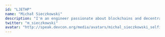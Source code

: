 ```yaml
---
id: "LJETHP"
name: "Michał Sieczkowski"
description: "I'm an engineer passionate about blockchains and decentralised systems. I've been building in the web3 space since 2018. Hit me up if you'd like to talk about Rollups, L2s or Ethereum scaling in general."
twitter: "m_sieczkowski"
avatar: "http://speak.devcon.org/media/avatars/michal_sieczkowski_selfie_fbjGVqt.jpeg"
---
```

